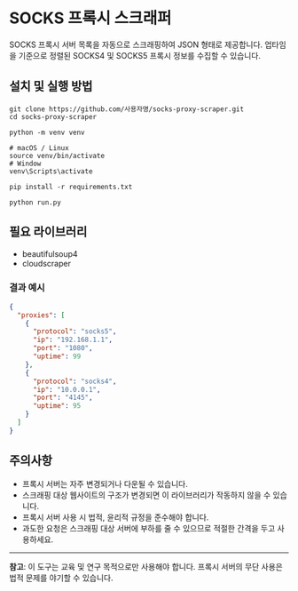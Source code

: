 # SOCKS 프록시 스크래퍼

SOCKS 프록시 서버 목록을 자동으로 스크래핑하여 JSON 형태로 제공합니다. 업타임을 기준으로 정렬된 SOCKS4 및 SOCKS5 프록시 정보를 수집할 수 있습니다.

## 설치 및 실행 방법

```shell script
git clone https://github.com/사용자명/socks-proxy-scraper.git
cd socks-proxy-scraper

python -m venv venv

# macOS / Linux
source venv/bin/activate
# Window
venv\Scripts\activate

pip install -r requirements.txt

python run.py
```

## 필요 라이브러리

- beautifulsoup4
- cloudscraper

### 결과 예시

```json
{
  "proxies": [
    {
      "protocol": "socks5",
      "ip": "192.168.1.1",
      "port": "1080",
      "uptime": 99
    },
    {
      "protocol": "socks4",
      "ip": "10.0.0.1",
      "port": "4145",
      "uptime": 95
    }
  ]
}
```

## 주의사항

- 프록시 서버는 자주 변경되거나 다운될 수 있습니다.
- 스크래핑 대상 웹사이트의 구조가 변경되면 이 라이브러리가 작동하지 않을 수 있습니다.
- 프록시 서버 사용 시 법적, 윤리적 규정을 준수해야 합니다.
- 과도한 요청은 스크래핑 대상 서버에 부하를 줄 수 있으므로 적절한 간격을 두고 사용하세요.

---

**참고**: 이 도구는 교육 및 연구 목적으로만 사용해야 합니다. 프록시 서버의 무단 사용은 법적 문제를 야기할 수 있습니다.
